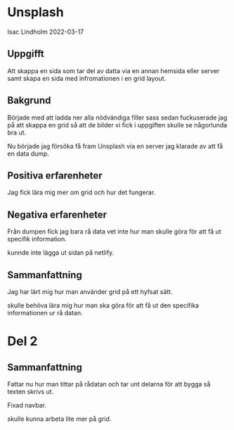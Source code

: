 # Unsplash

Isac Lindholm 2022-03-17

## Uppgifft
Att skappa en sida som tar del av datta via en annan hemsida eller server samt skapa en sida med infromationen i en grid layout.

## Bakgrund

Började med att ladda ner alla nödvändiga filler sass sedan fuckuserade jag på att skappa en grid så att de bilder vi fick i uppgiften skulle se någorlunda bra ut.

Nu började jag försöka få fram Unsplash via en server jag klarade av att få en data dump.


## Positiva erfarenheter

Jag fick lära mig mer om grid och hur det fungerar.


## Negativa erfarenheter

Från dumpen fick jag bara rå data vet inte hur man skulle göra för att få ut specifik information.

kunnde inte lägga ut sidan på netlify.


## Sammanfattning

Jag har lärt mig hur man använder grid på ett hyfsat sätt. 

skulle behöva lära mig hur man ska göra för att få ut den specifika informationen ur rå datan.

# Del 2

## Sammanfattning

Fattar nu hur man tittar på rådatan och tar unt delarna för att bygga så texten skrivs ut.

Fixad navbar.

skulle kunna arbeta lite mer på grid.